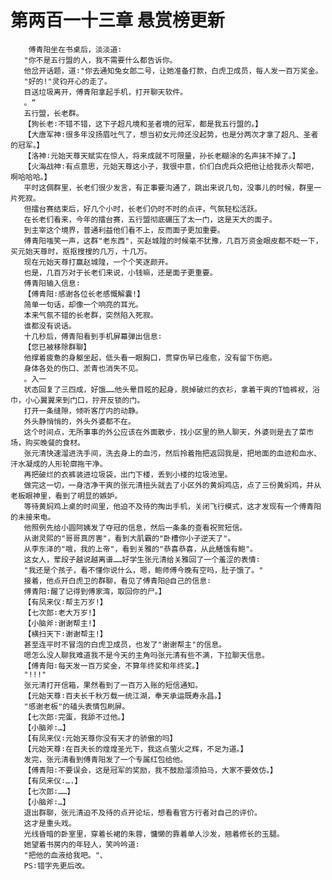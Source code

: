 # 第两百一十三章 悬赏榜更新
        傅青阳坐在书桌后，淡淡道∶
       "你不是五行盟的人，我不需要什么都告诉你。
       他岔开话题，道∶"你去通知兔女郎二号，让她准备打款，白虎卫成员，每人发一百万奖金。
       "好的!"灵钧开心的走了。
       目送垃圾离开，傅青阳拿起手机，打开聊天软件。
       。“
       五行盟，长老群。
       【狗长老∶不错不错，这下子超凡境和圣者境的冠军，都是我五行盟的。】
       【大唐军神∶很多年没扬眉吐气了，想当初女元帅还没起势，也是分两次才拿了超凡、圣者的冠军。】
       【洛神∶元始天尊天赋实在惊人，将来成就不可限量，孙长老糊涂的名声抹不掉了。】
       【火海战神∶有点意思，元始天尊这小子，我很中意，价们白虎兵众把他让给我赤火帮吧，啊哈哈哈。】
       平时这倜群里，长老们很少发言，有正事要沟通了，跳出来说几句，没事儿的时候，群里一片死寂。
       但擂台赛结束后，好几个小时，长老们仍时不时的点评，气氛轻松活跃。
       在长老们看来，今年的擂台赛，五行盟彻底碾压了太一门，这是天大的面子。
       到主宰这个境界，普通利益他们看不上，反而面子更加重要。
       傅青阳嗤笑一声，这群"老东西"，买赵城隍的时候毫不犹豫，几百万资金眼皮都不眨一下，买元始天尊时，抠抠搜搜的几万，十几万。
       现在元始天尊打赢赵城隍，一个个笑逐颜开。
       也是，几百万对于长老们来说，小钱嘛，还是面子更重要。
       傅青阳输入信息∶
       【傅青阳∶感谢各位长老感慨解囊!】
       简单一句话，却像一个响亮的耳光。
       本来气氛不错的长老群，突然陷入死寂。
       谁都没有说话。
       十几秒后，傅青阳看到手机屏幕弹出信息∶
       【您已被移除群聊】
       他撑着疲惫的身躯坐起，低头看一眼胸口，贯穿伤早已痊愈，没有留下伤疤。
       身体各处的伤口、淤青也消失不见。
       。入一
       状态回复了三四成，好饿……他头晕目眩的起身，脱掉破烂的衣衫，拿着干爽的T恤裤衩，浴巾，小心翼翼来到门口，拧开反锁的门。
       打开一条缝隙，倾听客厅内的动静。
       外头静悄悄的，外头外婆都不在。
       这个时间点，无所事事的外公应该在外面散步，找小区里的熟人聊天，外婆则是去了菜市场，购买晚餐的食材。
       张元清快速溜进洗手间，洗去身上的血污，然后拎着拖把返回我是，把地面的血迹和血水、汗水凝成的人形轮廓拖干净。
       再把破烂的衣裤装进垃圾袋，出门下楼，丢到小楼的垃圾池里。
       做完这一切，一身洁净干爽的张元清扭头就去了小区外的黄焖鸡店，点了三份黄焖鸡，并从老板眼神里，看到了明显的嫉妒。
       等待黄焖鸡上桌的时间里，他迫不及待的掏出手机，关闭飞行模式，这才发现有一个傅青阳的未接来电。
       他照例先给小圆阿姨发了夺冠的信息，然后一条条的查看祝贺短信。
       从谢灵熙的"哥哥真厉害"，看到大肌霸的"卧槽你小子逆天了"。
       从李东泽的"哦，我的上帝"，看到关雅的"恭喜恭喜，从此鳝饿有鲍"。
       这女人，荤段子越说越离谱……好学生张元清给关雅回了一个羞涩的表情∶
       "我还是个孩子，看不懂你说什么，嗯，鲍师傅今晚有空吗，肚子饿了。"
       接着，他点开白虎卫的群聊，看见了傅青阳@自己的信息∶
       傅青阳∶醒了记得到傅家湾，取回你的尸。】
       【有凤来仪∶帮主万岁!】
       【七次郎∶老大万岁!】
       【小脑斧∶谢谢帮主!】
       【横扫天下∶谢谢帮主!】
       甚至连平时不冒泡的白虎卫成员，也发了"谢谢帮主"的信息。
       嗯怎么没人聊我难道我不是今天的主角吗张元清有些不满，下拉聊天信息。
       【傅青阳∶每天发一百万奖金，不算年终奖和年终奖。】
       "!!!"
       张元清打开信箱，果然看到了一百万入账的短信通知。
       【元始天尊∶百夫长千秋万载一统江湖，奉天承运既寿永昌。】
       "感谢老板"的磕头表情包刷屏。
       【七次郎∶完蛋，我舔不过他。】
       【小脑斧∶…】
       【有凤来仪∶元始天尊你没有天才的骄傲的吗】
       【元始天尊∶在百夫长的煌煌圣光下，我这点萤火之辉，不足为道。】
       发完，张元清看到傅青阳发了一个专属红包给他。
       【傅青阳∶不要误会，这是冠军的奖励，我不鼓励溜须拍马，大家不要效仿。】
       【有凤来仪∶….】
       【七次郎∶……】
       【小脑斧∶…】
       退出群聊，张元清迫不及待的点开论坛，想看看官方行者对自己的评价。
       这才是重头戏。
       光线昏暗的卧室里，穿着长裙的朱蓉，慵懒的靠着单人沙发，翘着修长的玉腿。
       她望着书房内的年轻人，笑吟吟道∶
       "把他的血液给我吧。"、
       PS∶错字先更后改。